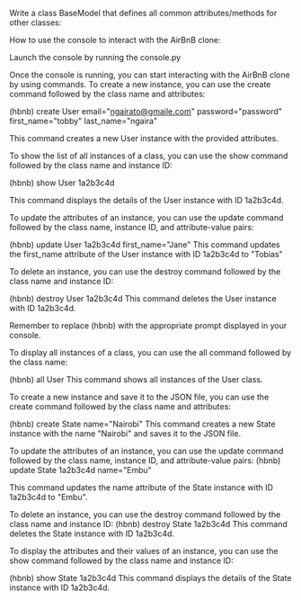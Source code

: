 Write a class BaseModel that defines all common
attributes/methods for other classes:

 How to use the console to interact with the AirBnB clone:

Launch the console by running the console.py

Once the console is running, you can start interacting
with the AirBnB clone by using commands.
To create a new instance, you can use the create
command followed by the class name and attributes:

(hbnb) create User email="ngairato@gmaile.com"
password="password" first_name="tobby" last_name="ngaira"

This command creates a new User instance with the provided 
attributes.

To show the list of all instances of a class, 
you can use the show command followed by the class 
name and instance ID:


(hbnb) show User 1a2b3c4d

This command displays the details of the User instance
with ID 1a2b3c4d.

To update the attributes of an instance, you can use the
update command followed by the class name, instance ID, 
and attribute-value pairs:

(hbnb) update User 1a2b3c4d first_name="Jane"
This command updates the first_name attribute of the User 
instance with ID 1a2b3c4d to "Tobias"

To delete an instance, you can use the destroy command 
followed by the class name and instance ID:

(hbnb) destroy User 1a2b3c4d
This command deletes the User instance with ID 1a2b3c4d.

Remember to replace (hbnb) with the appropriate prompt 
displayed in your console.


To display all instances of a class, you can use the all 
command followed by the class name:

(hbnb) all User
This command shows all instances of the User class.

To create a new instance and save it to the JSON file, you 
can use the create command followed by the class name and attributes:

(hbnb) create State name="Nairobi"
This command creates a new State instance with the name "Nairobi"
and saves it to the JSON file.

To update the attributes of an instance, you can use the update 
command followed by the class name, instance ID, and attribute-value pairs:
(hbnb) update State 1a2b3c4d name="Embu"

This command updates the name attribute of the State instance 
with ID 1a2b3c4d to "Embu".

To delete an instance, you can use the destroy command 
followed by the class name and instance ID:
(hbnb) destroy State 1a2b3c4d
This command deletes the State instance with ID 1a2b3c4d.

To display the attributes and their values of an instance, 
you can use the show command followed by the
class name and instance ID:

(hbnb) show State 1a2b3c4d
This command displays the details of the State
instance with ID 1a2b3c4d.







